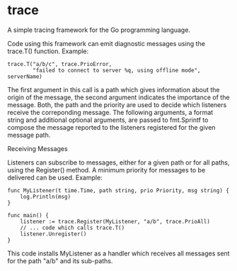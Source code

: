 trace
=====

A simple tracing framework for the Go programming language.

Code using this framework can emit diagnostic messages using the
trace.T() function.  Example:

    trace.T("a/b/c", trace.PrioError,
            "failed to connect to server %q, using offline mode", serverName)

The first argument in this call is a path which gives information
about the origin of the message, the second argument indicates the
importance of the message.  Both, the path and the priority are
used to decide which listeners receive the correponding message.
The following arguments, a format string and additional optional
arguments, are passed to fmt.Sprintf to compose the message
reported to the listeners registered for the given message path.

Receiving Messages

Listeners can subscribe to messages, either for a given path or for
all paths, using the Register() method.  A minimum priority for
messages to be delivered can be used.  Example:

    func MyListener(t time.Time, path string, prio Priority, msg string) {
        log.Println(msg)
    }

    func main() {
        listener := trace.Register(MyListener, "a/b", trace.PrioAll)
        // ... code which calls trace.T()
        listener.Unregister()
    }

This code installs MyListener as a handler which receives all
messages sent for the path "a/b" and its sub-paths.
